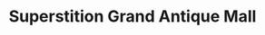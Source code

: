 ---
title: "Superstition Grand Antique Mall"
url: /mesa/superstition-grand-antique-mall/
shop: Antiquitäten
---
